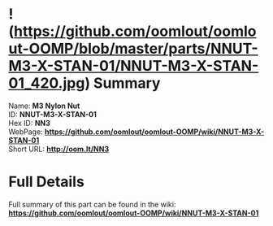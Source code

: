 
!(https://github.com/oomlout/oomlout-OOMP/blob/master/parts/NNUT-M3-X-STAN-01/NNUT-M3-X-STAN-01_420.jpg)
Summary
=================
  
Name: __M3 Nylon Nut__    
ID: __NNUT-M3-X-STAN-01__   
Hex ID: __NN3__   
WebPage: __https://github.com/oomlout/oomlout-OOMP/wiki/NNUT-M3-X-STAN-01__   
Short URL: __http://oom.lt/NN3__   

Full Details
==========================
Full summary of this part can be found in the wiki:   
__https://github.com/oomlout/oomlout-OOMP/wiki/NNUT-M3-X-STAN-01__    

